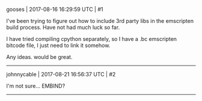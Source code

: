 gooses | 2017-08-16 16:29:59 UTC | #1

I've been trying to figure out how to include 3rd party libs in the emscripten build process. Have not had much luck so far. 

I have tried compiling cpython separately, so I have a .bc emscripten bitcode file, I just need to link it somehow.

Any ideas. would be great.

-------------------------

johnnycable | 2017-08-21 16:56:37 UTC | #2

I'm not sure... EMBIND?

-------------------------

